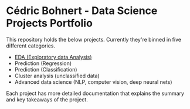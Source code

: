 # Cédric Bohnert - Data Science Projects Portfolio

This repository holds the below projects. Currently they're binned in five different categories.

- [EDA (Exploratory data Analysis)]()
- Prediction (Regression)
- Prediction (Classification)
- Cluster analysis (unclassified data)
- Advanced data science (NLP, computer vision, deep neural nets)

Each project has more detailed documentation that explains the summary and key takeaways of the project.
